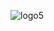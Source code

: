 ![logo5](https://user-images.githubusercontent.com/82191679/232256867-7343579d-7ec7-487b-96b3-c93807fa6ace.jpeg)
